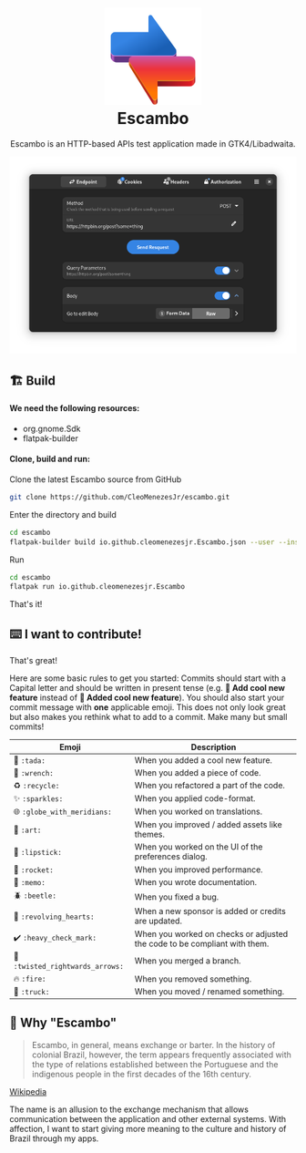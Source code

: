 <h1 align="center">
  <img src="data/icons/hicolor/scalable/apps/io.github.cleomenezesjr.Escambo.svg" alt="Bavarder" height="170"/>
  <br>
  Escambo
</h1>

<p align="center">Escambo is an HTTP-based APIs test application made in GTK4/Libadwaita.</p>

<p align="center">
  <img src ="screenshot.png" /></a>
</p>

## 🏗️ Build

#### We need the following resources:

- org.gnome.Sdk
- flatpak-builder

#### Clone, build and run:

Clone the latest Escambo source from GitHub

```bash
git clone https://github.com/CleoMenezesJr/escambo.git
```

Enter the directory and build

```bash
cd escambo
flatpak-builder build io.github.cleomenezesjr.Escambo.json --user --install --force-clean
```

Run

```bash
cd escambo
flatpak run io.github.cleomenezesjr.Escambo
```

That's it!

## ⌨️ I want to contribute!

That's great!

Here are some basic rules to get you started:
Commits should start with a Capital letter and should be written in present tense (e.g. **:tada: Add cool new feature** instead of **:tada: Added cool new feature**).
You should also start your commit message with **one** applicable emoji.
This does not only look great but also makes you rethink what to add to a commit. Make many but small commits!

| Emoji                                                     | Description                                                               |
| --------------------------------------------------------- | ------------------------------------------------------------------------- |
| :tada: `:tada:`                                           | When you added a cool new feature.                                        |
| :wrench: `:wrench:`                                       | When you added a piece of code.                                           |
| :recycle: `:recycle:`                                     | When you refactored a part of the code.                                   |
| :sparkles: `:sparkles:`                                   | When you applied code-format.                                             |
| :globe_with_meridians: `:globe_with_meridians:`           | When you worked on translations.                                          |
| :art: `:art:`                                             | When you improved / added assets like themes.                             |
| :lipstick: `:lipstick:`                                   | When you worked on the UI of the preferences dialog.                      |
| :rocket: `:rocket:`                                       | When you improved performance.                                            |
| :memo: `:memo:`                                           | When you wrote documentation.                                             |
| :beetle: `:beetle:`                                       | When you fixed a bug.                                                     |
| :revolving_hearts: `:revolving_hearts:`                   | When a new sponsor is added or credits are updated.                       |
| :heavy_check_mark: `:heavy_check_mark:`                   | When you worked on checks or adjusted the code to be compliant with them. |
| :twisted_rightwards_arrows: `:twisted_rightwards_arrows:` | When you merged a branch.                                                 |
| :fire: `:fire:`                                           | When you removed something.                                               |
| :truck: `:truck:`                                         | When you moved / renamed something.                                       |

## 🔄 Why "Escambo"

> Escambo, in general, means exchange or barter.
> In the history of colonial Brazil, however, the term appears frequently associated with the type of relations established between the Portuguese and the indigenous people in the first decades of the 16th century.

[Wikipedia](https://pt.wikipedia.org/wiki/Escambo)

The name is an allusion to the exchange mechanism that allows communication between the application and other external systems.
With affection, I want to start giving more meaning to the culture and history of Brazil through my apps.
